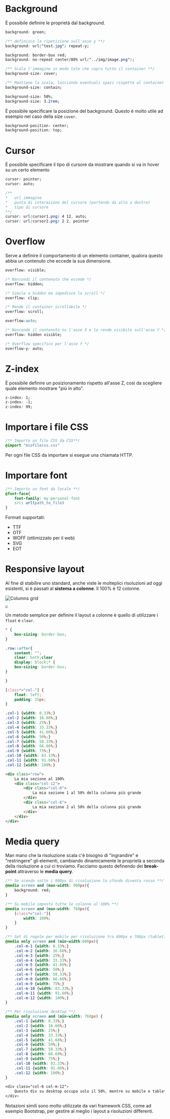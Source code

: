 # Background

È possibile definire le proprietà dal background.

```css
background: green;

/** definisco la ripetizione sull'asse y **/
background: url("test.jpg") repeat-y;

background: border-box red;
background: no-repeat center/80% url("../img/image.png");
```

```css
/** Scala l'immagine in modo tale che copra tutto il container **/
background-size: cover;

/** Mantiene la scala, lasciando eventuali spazi rispetto al container **/
background-size: contain;

background-size: 50%;
background-size: 3.2rem;
```

È possibile specificare la posizione del background. Questo è molto utile ad esempio nel caso della size `cover`.

```css
background-position: center;
background-position: top;
```

# Cursor

È possibile specificare il tipo di cursore da mostrare quando si va in hover su un certo elemento

```css
cursor: pointer;
cursor: auto;

/**
*	url immagine
*	punta di interazione del cursore (partendo da alto a destra)
*	tipo di cursore
**/
cursor: url(cursor1.png) 4 12, auto;
cursor: url(cursor2.png) 2 2, pointer
```

# Overflow

Serve a definire il comportamento di un elemento container, qualora questo abbia un contenuto che eccede la sua dimensione.

```css
overflow: visible;

/* Nascondi il contenuto che eccede */
overflow: hidden;

/* Simile a hidden ma impedisce lo scroll */
overflow: clip;

/* Rende il container scrollabile */
overflow: scroll;

overflow:auto;

/* Nasconde il contenuto su l'asse X e lo rende visibile sull'asse Y */
overflow: hidden visible;

/* Overflow specifico per l'asse Y */
overflow-y: auto;
```

# Z-index

È possibile definire un posizionamento rispetto all'asse Z, così da scegliere quale elemento mostrare "più in alto".

```css
z-index: 1;
z-index: -1;
z-index: 99;
```

# Importare i file CSS

```css
/** Importo un file CSS da CSS**/
@import "miofilecss.css"
```

Per ogni file CSS da importare si esegue una chiamata HTTP.

# Importare font

```css
/** Importo un font da locale **/
@font-face{
    font-family: my-personal-font
    src: url(path_to_file)
}
```

Formati supportati:

- TTF
- OTF
- WOFF (ottimizzato per il web)
- SVG
- EOT

# Responsive layout

Al fine di stabilire uno standard, anche viste le molteplici risoluzioni ad oggi esistenti, si è passati al **sistema a colonne**. Il 100% è 12 colonne.

![Columns grid](./img/columns-grid.webp)

<img src="./img/column-grid2.jpg" style="zoom:50%;" />

Un metodo semplice per definire il layout a colonne è quello di utilizzare i `float` e `clear`.

```css
* {
    box-sizing: border-box;
}

.row::after{
	content: "";
	clear: both;clear
	display: block;* {
    box-sizing: border-box;
}

}

[class*="col-"] {
    float: left;
    padding: 15px;
}
```

```css
.col-1 {width: 8.33%;}
.col-2 {width: 16.66%;}
.col-3 {width: 25%;}
.col-4 {width: 33.33%;}
.col-5 {width: 41.66%;}
.col-6 {width: 50%;}
.col-7 {width: 58.33%;}
.col-8 {width: 66.66%;}
.col-9 {width: 75%;}
.col-10 {width: 83.33%;}
.col-11 {width: 91.66%;}
.col-12 {width: 100%;}
```

```html
<div class="row">
    La mia sezione al 100%
    <div class="col-12">
        <div class="col-6">
            La mia sezione 1 al 50% della colonna più grande
        </div>
        <div class="col-6">
            La mia sezione 2 al 50% della colonna più grande
        </div>
    </div>
</div>
```

# Media query

Man mano che la risoluzione scala c'è bisogno di "ingrandire" e "restringere" gli elementi, cambiando dinamicamente le proprietà a seconda della risoluzione a cui ci troviamo. Facciamo questo definendo dei **break-point** attraverso le **media query**.

```css
/** Se scendo sotto i 900px di risoluzione lo sfondo diventa rosso **/
@media screen and (max-width: 900px){
	background: red;
}
```

```css
/** Su mobile imposto tutte le colonne al 100% **/
@media screen and (max-width: 768px){
    [class*="col-"]{
        width: 100%;
    }
}

/** Set di regole per mobile per risoluzione tra 600px e 768px (tablet) **/
@media only screen and (min-width:600px){
    .col-m-1 {width: 8.33%;}
	.col-m-2 {width: 16.66%;}
	.col-m-3 {width: 25%;}
	.col-m-4 {width: 33.33%;}
	.col-m-5 {width: 41.66%;}
	.col-m-6 {width: 50%;}
	.col-m-7 {width: 58.33%;}
	.col-m-8 {width: 66.66%;}
	.col-m-9 {width: 75%;}
	.col-m-10 {width: 83.33%;}
	.col-m-11 {width: 91.66%;}
	.col-m-12 {width: 100%;}
}

/** Per risoluzione desktop **/
@media only screen and (min-width: 768px) {
	.col-1 {width: 8.33%;}
	.col-2 {width: 16.66%;}
	.col-3 {width: 25%;}
	.col-4 {width: 33.33%;}
	.col-5 {width: 41.66%;}
	.col-6 {width: 50%;}
	.col-7 {width: 58.33%;}
	.col-8 {width: 66.66%;}
	.col-9 {width: 75%;}
	.col-10 {width: 83.33%;}
	.col-11 {width: 91.66%;}
	.col-12 {width: 100%;}
}
```

```css
<div class="col-6 col-m-12">
	Questo div su desktop occupa solo il 50%, mentre su mobile e tablet il 100%
</div>
```

Notazioni simili sono molto utilizzate da vari framework CSS, come ad esempio Bootstrap, per gestire al meglio i layout a risoluzioni differenti.